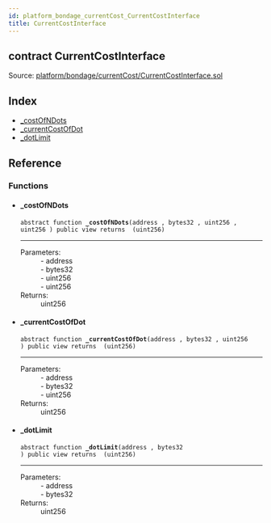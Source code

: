 ```yaml
---
id: platform_bondage_currentCost_CurrentCostInterface
title: CurrentCostInterface
---
```


<div class="contract-doc"><div class="contract"><h2 class="contract-header"><span class="contract-kind">contract</span> CurrentCostInterface</h2><div class="source">Source: <a href="git+https://github.com/zapproject/ZapContracts/blob/v0.0.1/contracts/platform/bondage/currentCost/CurrentCostInterface.sol" target="_blank">platform/bondage/currentCost/CurrentCostInterface.sol</a></div></div><div class="index"><h2>Index</h2><ul><li><a href="platform_bondage_currentCost_CurrentCostInterface.html#_costOfNDots">_costOfNDots</a></li><li><a href="platform_bondage_currentCost_CurrentCostInterface.html#_currentCostOfDot">_currentCostOfDot</a></li><li><a href="platform_bondage_currentCost_CurrentCostInterface.html#_dotLimit">_dotLimit</a></li></ul></div><div class="reference"><h2>Reference</h2><div class="functions"><h3>Functions</h3><ul><li><div class="item function"><span id="_costOfNDots" class="anchor-marker"></span><h4 class="name">_costOfNDots</h4><div class="body"><code class="signature"><span>abstract </span>function <strong>_costOfNDots</strong><span>(address , bytes32 , uint256 , uint256 ) </span><span>public </span><span>view </span><span>returns  (uint256) </span></code><hr/><dl><dt><span class="label-parameters">Parameters:</span></dt><dd><div><code></code> - address</div><div><code></code> - bytes32</div><div><code></code> - uint256</div><div><code></code> - uint256</div></dd><dt><span class="label-return">Returns:</span></dt><dd>uint256</dd></dl></div></div></li><li><div class="item function"><span id="_currentCostOfDot" class="anchor-marker"></span><h4 class="name">_currentCostOfDot</h4><div class="body"><code class="signature"><span>abstract </span>function <strong>_currentCostOfDot</strong><span>(address , bytes32 , uint256 ) </span><span>public </span><span>view </span><span>returns  (uint256) </span></code><hr/><dl><dt><span class="label-parameters">Parameters:</span></dt><dd><div><code></code> - address</div><div><code></code> - bytes32</div><div><code></code> - uint256</div></dd><dt><span class="label-return">Returns:</span></dt><dd>uint256</dd></dl></div></div></li><li><div class="item function"><span id="_dotLimit" class="anchor-marker"></span><h4 class="name">_dotLimit</h4><div class="body"><code class="signature"><span>abstract </span>function <strong>_dotLimit</strong><span>(address , bytes32 ) </span><span>public </span><span>view </span><span>returns  (uint256) </span></code><hr/><dl><dt><span class="label-parameters">Parameters:</span></dt><dd><div><code></code> - address</div><div><code></code> - bytes32</div></dd><dt><span class="label-return">Returns:</span></dt><dd>uint256</dd></dl></div></div></li></ul></div></div></div>
